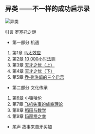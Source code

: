 ## 异类 ——不一样的成功启示录

![异类](https://img3.doubanio.com/lpic/s27256934.jpg)

引言 罗塞托之谜

+ 第一部分 机遇
 1. 第1章 [马太效应](./1.md)
 2. 第2章 [10 000小时法则](./2.md)
 3. 第3章 [天才之忧（上）](./3.md)
 4. 第4章 [天才之忧（下）](./4.md)
 5. 第5章 [乔·弗洛姆的三个启示](./5.md)
+ 第二部分 文化传承
 1. 第6章 [小镇哈伦](./6.md)
 2. 第7章 [飞机失事的族裔理论](./7.md)
 3. 第8章 [稻田与数学](./8.md)
 4. 第9章 [玛丽塔之幸](./9.md)
+ 尾声 故事来自牙买加